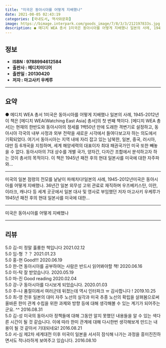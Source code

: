 ```yaml
---
title: "미국은 동아시아를 어떻게 지배했나"
date: 2021-08-05 02:43:19
categories: [국내도서, 역사와문화]
image: https://bimage.interpark.com/goods_image/7/8/3/3/212197833s.jpg
description: ● 메디치 WEA 총서 1미국은 동아시아를 어떻게 지배했나 일본의 사례, 1945-2012년이 책은 [메디치 WEA(Watching East Asia] 총서]의 첫 번째 책이다. [메디치 WEA 총서]는 현재의 한반도와 동아시아의 정세를 1백50년 만에 도래한 격변기로 설정하고, 동아
---
```


## **정보**

- **ISBN : 9788994612584**
- **출판사 : 메디치미디어**
- **출판일 : 20130420**
- **저자 : 마고사키 우케루**

------



## **요약**

●  메디치 WEA 총서 1미국은 동아시아를 어떻게 지배했나 일본의 사례, 1945-2012년이 책은 [메디치 WEA(Watching East Asia] 총서]의 첫 번째 책이다. [메디치 WEA 총서]는 현재의 한반도와 동아시아의 정세를 1백50년 만에 도래한 격변기로 설정하고, 동아시아 각국의 내부 사정과 외부 전략을 새로운 시각에서 들여다보고자 하는 의도에서 기획되었다. 여기서 동아시아는 지역 내에 자리 잡고 있는 남북한, 일본, 중국, 러시아, 대만 등 6개국을 지칭하며, 세계 해양세력의 대표이자 최대 패권국가인 미국 또한 빼놓을 수 없다. 동아시아의 7대 상수를 개별 국가, 양자간, 다자간 조합에서 분석하고자 하는 것이 총서의 목적이다. 이 책은 1945년 패전 후의 현대 일본사를 미국에 대한 자주파와...

------

미국의 일본 점령의 전모를 낱낱이 파헤치다!일본의 사례, 1945-2012년미국은 동아시아를 어떻게 지배했나. 36년간 일본 외무성 고위 관료로 재직하며 우즈베키스탄, 이란, 이라크, 캐나다 등 세계 곳곳에서 일본 대사 및 영사로 부임했던 저자 마고사키 우케루가 1945년 패전 후의 현대 일본사를 미국에 대한... 

------


미국은 동아시아를 어떻게 지배했나 

------


## **리뷰** 

5.0 김-미 정말 훌륭한 책입니다 2021.02.12 <br/>5.0 임-형 ？？  2021.01.23 <br/>5.0 홍-현 Good!!! 2020.06.19 <br/>5.0 한-연 동아시아를 공부하여는 사람은 반드시 읽어봐야할 책! 2020.06.16 <br/>5.0 이-탁 잘 받았습니다. 2020.05.19 <br/>5.0 마-진 Good reading  2020.02.04 <br/>5.0 강-구 동아시아를 다시보게 되었습니다.  2020.01.03 <br/>5.0 주-나 품절이래서 여러군데 뒤졌는데 역시 인터파크 ㅠ 감사합니다 ! 2019.10.25 <br/>5.0 최-영 전후 일본의 대미 자주 노선의 실각과 미국 추종 노선의 확립을 살펴봄으로써 올바른 한미 관계 수립을 위한 과제와 방향 등에 대해 생각해볼 수 있는 계기가 되어주는군요. ^^ 2016.08.31 <br/>5.0 김-성 미국의 동아시아 정책들에 대해 그동안 알지 못했던 내용들을 알 수 있는 색다른 시간이 될 것 같습니다. 이에 따라 한미 관계에 대해 다시한번 생각해보게 만드는 내용이 될 것 같아서 기대되네요! 2016.08.21 <br/>5.0 서-심 제2차 세계대전 이후 미국이 일본을 서서히 잠식해 나가는 과정을 흥미진진하면서도 적나라하게 보여주고 있습니다. 2016.08.10 <br/>